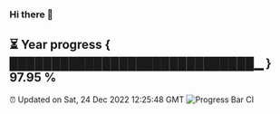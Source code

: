### Hi there 👋
⏳ Year progress { █████████████████████████████▁ } 97.95 %
---
⏰ Updated on Sat, 24 Dec 2022 12:25:48 GMT
![Progress Bar CI](https://github.com/liununu/liununu/workflows/Progress%20Bar%20CI/badge.svg)
